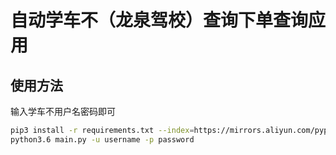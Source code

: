# 自动学车不（龙泉驾校）查询下单查询应用



## 使用方法
输入学车不用户名密码即可
```bash
pip3 install -r requirements.txt --index=https://mirrors.aliyun.com/pypi/simple/
python3.6 main.py -u username -p password
```
